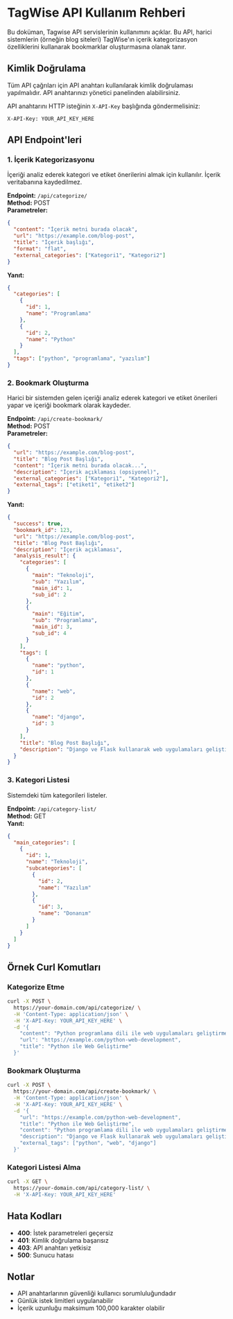 # TagWise API Kullanım Rehberi

Bu doküman, Tagwise API servislerinin kullanımını açıklar. Bu API, harici sistemlerin (örneğin blog siteleri) TagWise'ın içerik kategorizasyon özelliklerini kullanarak bookmarklar oluşturmasına olanak tanır.

## Kimlik Doğrulama

Tüm API çağrıları için API anahtarı kullanılarak kimlik doğrulaması yapılmalıdır. API anahtarınızı yönetici panelinden alabilirsiniz.

API anahtarını HTTP isteğinin `X-API-Key` başlığında göndermelisiniz:

```
X-API-Key: YOUR_API_KEY_HERE
```

## API Endpoint'leri

### 1. İçerik Kategorizasyonu

İçeriği analiz ederek kategori ve etiket önerilerini almak için kullanılır. İçerik veritabanına kaydedilmez.

**Endpoint:** `/api/categorize/`  
**Method:** POST  
**Parametreler:**

```json
{
  "content": "İçerik metni burada olacak",
  "url": "https://example.com/blog-post",
  "title": "İçerik başlığı",
  "format": "flat",
  "external_categories": ["Kategori1", "Kategori2"]
}
```

**Yanıt:**

```json
{
  "categories": [
    {
      "id": 1,
      "name": "Programlama"
    },
    {
      "id": 2,
      "name": "Python"
    }
  ],
  "tags": ["python", "programlama", "yazılım"]
}
```

### 2. Bookmark Oluşturma

Harici bir sistemden gelen içeriği analiz ederek kategori ve etiket önerileri yapar ve içeriği bookmark olarak kaydeder.

**Endpoint:** `/api/create-bookmark/`  
**Method:** POST  
**Parametreler:**

```json
{
  "url": "https://example.com/blog-post",
  "title": "Blog Post Başlığı",
  "content": "İçerik metni burada olacak...",
  "description": "İçerik açıklaması (opsiyonel)",
  "external_categories": ["Kategori1", "Kategori2"],
  "external_tags": ["etiket1", "etiket2"]
}
```

**Yanıt:**

```json
{
  "success": true,
  "bookmark_id": 123,
  "url": "https://example.com/blog-post",
  "title": "Blog Post Başlığı",
  "description": "İçerik açıklaması",
  "analysis_result": {
    "categories": [
      {
        "main": "Teknoloji",
        "sub": "Yazılım",
        "main_id": 1,
        "sub_id": 2
      },
      {
        "main": "Eğitim",
        "sub": "Programlama",
        "main_id": 3,
        "sub_id": 4
      }
    ],
    "tags": [
      {
        "name": "python",
        "id": 1
      },
      {
        "name": "web",
        "id": 2
      },
      {
        "name": "django",
        "id": 3
      }
    ],
    "title": "Blog Post Başlığı",
    "description": "Django ve Flask kullanarak web uygulamaları geliştirme"
  }
}
```

### 3. Kategori Listesi

Sistemdeki tüm kategorileri listeler.

**Endpoint:** `/api/category-list/`  
**Method:** GET  
**Yanıt:**

```json
{
  "main_categories": [
    {
      "id": 1,
      "name": "Teknoloji",
      "subcategories": [
        {
          "id": 2,
          "name": "Yazılım"
        },
        {
          "id": 3,
          "name": "Donanım"
        }
      ]
    }
  ]
}
```

## Örnek Curl Komutları

### Kategorize Etme

```bash
curl -X POST \
  https://your-domain.com/api/categorize/ \
  -H 'Content-Type: application/json' \
  -H 'X-API-Key: YOUR_API_KEY_HERE' \
  -d '{
    "content": "Python programlama dili ile web uygulamaları geliştirme hakkında bir blog yazısı...",
    "url": "https://example.com/python-web-development",
    "title": "Python ile Web Geliştirme"
  }'
```

### Bookmark Oluşturma

```bash
curl -X POST \
  https://your-domain.com/api/create-bookmark/ \
  -H 'Content-Type: application/json' \
  -H 'X-API-Key: YOUR_API_KEY_HERE' \
  -d '{
    "url": "https://example.com/python-web-development",
    "title": "Python ile Web Geliştirme",
    "content": "Python programlama dili ile web uygulamaları geliştirme hakkında bir blog yazısı...",
    "description": "Django ve Flask kullanarak web uygulamaları geliştirme",
    "external_tags": ["python", "web", "django"]
  }'
```

### Kategori Listesi Alma

```bash
curl -X GET \
  https://your-domain.com/api/category-list/ \
  -H 'X-API-Key: YOUR_API_KEY_HERE'
```

## Hata Kodları

- **400**: İstek parametreleri geçersiz
- **401**: Kimlik doğrulama başarısız
- **403**: API anahtarı yetkisiz
- **500**: Sunucu hatası

## Notlar

- API anahtarlarının güvenliği kullanıcı sorumluluğundadır
- Günlük istek limitleri uygulanabilir
- İçerik uzunluğu maksimum 100,000 karakter olabilir 